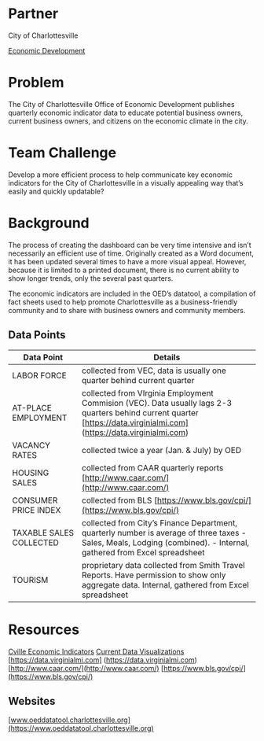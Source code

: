 # Partner
City of Charlottesville

[Economic Development](http://www.charlottesville.org/departments-and-services/departments-a-g/economic-development)

# Problem
The City of Charlottesville Office of Economic Development publishes quarterly economic indicator data to educate potential business owners, current business owners, and citizens on the economic climate in the city.

# Team Challenge
Develop a more efficient process to help communicate key economic indicators for the City of Charlottesville in a visually appealing way that’s easily and quickly updatable?

# Background
The process of creating the dashboard can be very time intensive and isn’t necessarily an efficient use of time. Originally created as a Word document, it has been updated several times to have a more visual appeal. However, because it is limited to a printed document, there is no current ability to show longer trends, only the several past quarters. 

The economic indicators are included in the OED’s datatool, a compilation of fact sheets used to help promote Charlottesville as a business-friendly community and to share with business owners and community members. 

## Data Points
| Data Point | Details |
| --- | --- |
| LABOR FORCE | collected from VEC, data is usually one quarter behind current quarter |
| AT-PLACE EMPLOYMENT | collected from VIrginia Employment Commision (VEC). Data usually lags 2-3 quarters behind current quarter [https://data.virginialmi.com] (https://data.virginialmi.com) |
| VACANCY RATES | collected twice a year (Jan. & July) by OED |
| HOUSING SALES | collected from CAAR quarterly reports [http://www.caar.com/](http://www.caar.com/) |
| CONSUMER PRICE INDEX | collected from BLS [https://www.bls.gov/cpi/](https://www.bls.gov/cpi/) |
| TAXABLE SALES COLLECTED | collected from City’s Finance Department, quarterly number is average of three taxes - Sales, Meals, Lodging (combined). - Internal, gathered from Excel spreadsheet |
| TOURISM | proprietary data collected from Smith Travel Reports. Have permission to show only aggregate data. Internal, gathered from Excel spreadsheet|


# Resources
[Cville Economic Indicators](https://github.com/Smart-Cville/City-of-Charlottesville/blob/master/RESOURCES/Charlottesville%20Economic%20Indicators%20-%20September%202012.docx)
[Current Data Visualizations](https://github.com/Smart-Cville/City-of-Charlottesville/blob/master/RESOURCES/Charlottesville%20Economic%20Indicators%20-%20September%202012.docx)
[https://data.virginialmi.com] (https://data.virginialmi.com)
[http://www.caar.com/](http://www.caar.com/)
[https://www.bls.gov/cpi/](https://www.bls.gov/cpi/)

## Websites
[www.oeddatatool.charlottesville.org](https://www.oeddatatool.charlottesville.org)
